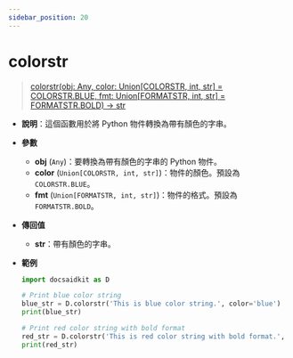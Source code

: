 ```yaml
---
sidebar_position: 20
---
```


# colorstr

> [colorstr(obj: Any, color: Union[COLORSTR, int, str] = COLORSTR.BLUE, fmt: Union[FORMATSTR, int, str] = FORMATSTR.BOLD) -> str](https://github.com/DocsaidLab/DocsaidKit/blob/71170598902b6f8e89a969f1ce27ed4fd05b2ff2/docsaidkit/utils/utils.py#L37)

- **說明**：這個函數用於將 Python 物件轉換為帶有顏色的字串。

- **參數**
    - **obj** (`Any`)：要轉換為帶有顏色的字串的 Python 物件。
    - **color** (`Union[COLORSTR, int, str]`)：物件的顏色。預設為 `COLORSTR.BLUE`。
    - **fmt** (`Union[FORMATSTR, int, str]`)：物件的格式。預設為 `FORMATSTR.BOLD`。

- **傳回值**

    - **str**：帶有顏色的字串。

- **範例**

    ```python
    import docsaidkit as D

    # Print blue color string
    blue_str = D.colorstr('This is blue color string.', color='blue')
    print(blue_str)

    # Print red color string with bold format
    red_str = D.colorstr('This is red color string with bold format.', color='red', fmt='bold')
    print(red_str)
    ```
